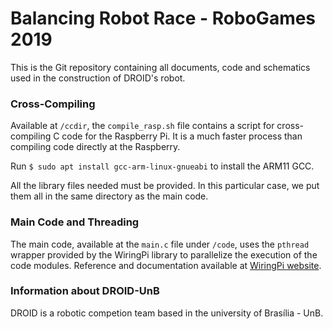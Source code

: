 # Balancing Robot Race - RoboGames 2019

This is the Git repository containing all documents, code and schematics
used in the construction of DROID's robot.

### Cross-Compiling

Available at ```/ccdir```, the ```compile_rasp.sh``` file contains a script for
cross-compiling C code for the Raspberry Pi. It is a much faster process
than compiling code directly at the Raspberry.

Run ```$ sudo apt install gcc-arm-linux-gnueabi``` to install the ARM11 GCC.

All the library files needed must be provided. In this particular case,
we put them all in the same directory as the main code.

### Main Code and Threading

The main code, available at the ```main.c``` file under ```/code```, uses the ```pthread```
wrapper provided by the WiringPi library to parallelize the execution of the
code modules. Reference and documentation available at [WiringPi website](http://www.wiringpi.com).

### Information about DROID-UnB

DROID is a robotic competion team based in the university of Brasília - UnB.